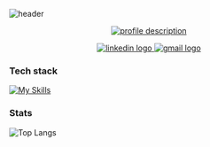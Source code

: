 ![header](https://capsule-render.vercel.app/api?type=transparent&height=50&section=header&text=Belen%20Yarde%20Buller&fontSize=40)

<p align="center">
  <!-- Typing SVG by DenverCoder1 - https://github.com/DenverCoder1/readme-typing-svg -->
<a href="https://github.com/DenverCoder1/readme-typing-svg">
<img src="https://readme-typing-svg.demolab.com/?lines=Full-stack%20web%20and%20app%20developer&font=Fira%20Code&center=true&width=440&height=45&color=#000000&vCenter=true&pause=1000&size=22" alt="profile description" />
</a>
</p>

<p align="center">
  <a href="https://www.linkedin.com/in/belenyardebuller/">
    <img src="https://img.shields.io/badge/linkedin-%230077B5.svg?style=for-the-badge&logo=linkedin&logoColor=white" alt="linkedin logo" />
  </a>
  <a href="mailto:belenyardebuller@gmail.com">
    <img src="https://img.shields.io/badge/Gmail-D14836?style=for-the-badge&logo=gmail&logoColor=white" alt="gmail logo" />
  </a>
</p>

### Tech stack
[![My Skills](https://skillicons.dev/icons?i=dart,flutter,nodejs,express,mongo,firebase,supabase)](https://skillicons.dev)

### Stats

![Top Langs](https://github-readme-stats.vercel.app/api/top-langs/?username=belenyb&layout=compact)
